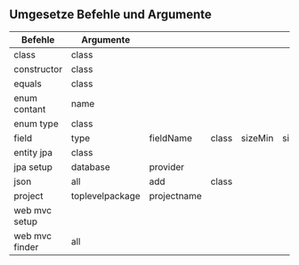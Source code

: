 ## Umgesetze Befehle und Argumente


| Befehle | Argumente |  |  |  |  | 
| --- | --- | --- | --- | --- | --- |
| class   | class | | constructor | class | | equals | class | | enum contant | name | | enum type | class | | field | type | fieldName | class | sizeMin | sizeMax| entity jpa | class | | jpa setup | database | provider || json | all | add | class || project | toplevelpackage | projectname |
| web mvc setup |
| web mvc finder | all |